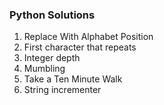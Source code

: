 ### Python Solutions
1. Replace With Alphabet Position
2. First character that repeats
3. Integer depth
4. Mumbling
5. Take a Ten Minute Walk
6. String incrementer
